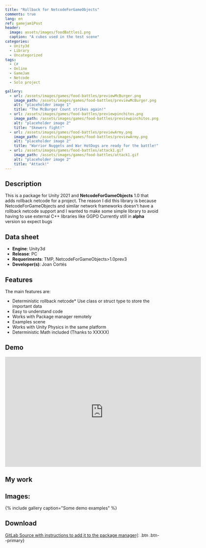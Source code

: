 ```yaml
---
title: "Rollback for NetcodeForGameObjects"
comments: true
lang: en
ref: gamejam1Post
header:
  image: assets/images/foodBattles1.png
  caption: "A cubes used in the test scene"
categories:
  - Unity3d
  - Library
  - Uncategorized
tags:
  - C#
  - Online
  - GameJam
  - Netcode
  - Solo project

gallery:
  - url: /assets/images/games/food-battles/previewMcBurger.png
    image_path: /assets/images/games/food-battles/previewMcBurger.png
    alt: "placeholder image 1"
    title: "The McBurger Count strikes again!"
  - url: /assets/images/games/food-battles/previewpinchitos.png
    image_path: /assets/images/games/food-battles/previewpinchitos.png
    alt: "placeholder image 2"
    title: "Skewers fight!"
  - url: /assets/images/games/food-battles/previewArmy.png
    image_path: /assets/images/games/food-battles/previewArmy.png
    alt: "placeholder image 2"
    title: "Warrior Nuggets and War HotDogs are ready for the battle!"
  - url: /assets/images/games/food-battles/attack1.gif
    image_path: /assets/images/games/food-battles/attack1.gif
    alt: "placeholder image 2"
    title: "Attack!"
---
```

## Description
This is a package for Unity 2021 and **NetcodeForGameObjects** 1.0 that adds rollback netcode for a project.
The reason I did this library is  because NetcodeForGameObjects and similar network frameworks doesn't have a rollback netcode support and I wanted to make some simple library to avoid having to use external C++ libraries like GGPO
Currently still in **alpha** version so expect bugs
 
 
## Data sheet
* **Engine**: Unity3d
* **Release**: PC
* **Requeriments**: TMP, NetcodeForGameObjects>1.0prev3
* **Developer(s)**: Joan Cortés 

## Features
The main features are:
* Deterministic rollback netcode* Use class or struct type to store the important data
* Easy to understand code
* Works with Package manager remotely
* Examples scene
* Works with Unity Physics in the same platform
* Deterministic Math included (Thanks to XXXXX)

## Demo 
<iframe width="640" height="360" src="https://drive.google.com/file/d/1pIRTbpWstjJ8MoKduW5ypt_UIMwg-sko/preview?usp=sharing" frameborder="0" allowfullscreen></iframe>

## My work

## Images:
{% include gallery caption="Some demo examples" %}

## Download
[GitLab Source with instructions to add it to the package manager](https://gitlab.com/EvilHack/NetworkRollbackTestGit){: .btn .btn--primary} 
  
